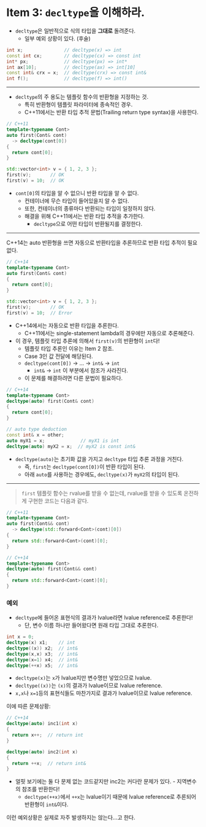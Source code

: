 Item 3: `decltype`을 이해하라.
===
* `decltype`은 일반적으로 식의 타입을 **그대로** 돌려준다.
  * 일부 예외 상황이 있다. (후술)
```C++
int x;               // decltype(x) => int
const int cx;        // decltype(cx) => const int
int* px;             // decltype(px) => int*
int ax[10];          // decltype(ax) => int[10]
const int& crx = x;  // decltype(crx) => const int&
int f();             // decltype(f) => int()
```

----------

* `decltype`의 주 용도는 템플릿 함수의 반환형을 지정하는 것.
  * 특히 반환형이 템플릿 파라미터에 종속적인 경우.
  * C++11에서는 반환 타입 추적 문법(Trailing return type syntax)을 사용한다.
```C++
// C++11
template<typename Cont>
auto first(Cont& cont)
  -> decltype(cont[0])
{
  return cont[0];
}

std::vector<int> v = { 1, 2, 3 };
first(v);       // OK
first(v) = 10;  // OK
```
* `cont[0]`의 타입을 알 수 없으니 반환 타입을 알 수 없다.
  * 컨테이너에 무슨 타입이 들어있을지 알 수 없다.
  * 또한, 컨테이너의 종류마다 반환되는 타입이 일정하지 않다.
  * 해결을 위해 C++11에서는 반환 타입 추적을 추가한다.
    * `decltype`으로 어떤 타입이 반환될지를 결정한다.

----------

C++14는 auto 반환형을 쓰면 자동으로 반환타입을 추론하므로 반환 타입 추적이 필요 없다.
```C++
// C++14
template<typename Cont>
auto first(Cont& cont)
{
  return cont[0];
}

std::vector<int> v = { 1, 2, 3 };
first(v);       // OK
first(v) = 10;  // Error
```
* C++14에서는 자동으로 반환 타입을 추론한다.
    * C++11에서는 single-statement lambda의 경우에만 자동으로 추론해준다.
* 이 경우, 템플릿 타입 추론에 의해서 `first(v)`의 반환형이 `int`다!
  * 템플릿 타입 추론인 이유는 Item 2 참조.
  * Case 3인 값 전달에 해당된다.
  * `decltype(cont[0])` -> ... -> `int&` -> `int`
    * `int&` -> `int` 이 부분에서 참조가 사라진다.
  * 이 문제를 해결하려면 다른 문법이 필요하다.
``` C++
// C++14
template<typename Cont>
decltype(auto) first(Cont& cont)
{
  return cont[0];
}

// auto type deduction
const int& x = other;
auto myX1 = x;             // myX1 is int
decltype(auto) myX2 = x;  // myX2 is const int&
```
* `decltype(auto)`는 초기화 값을 가지고 `decltype` 타입 추론 과정을 거친다.
  * 즉, `first`는 `decltype(cont[0])`이 반환 타입이 된다.
  * 아래 `auto`를 사용하는 경우에도, `decltype(x)`가 `myX2`의 타입이 된다.

----------

> `first` 템플릿 함수는 rvalue를 받을 수 없는데, rvalue를 받을 수 있도록 온전하게 구현한 코드는 다음과 같다.
```C++
// C++11
template<typename Cont>
auto first(Cont&& cont)
  -> decltype(std::forward<Cont>(cont)[0])
{
  return std::forward<Cont>(cont)[0];
}

// C++14
template<typename Cont>
decltype(auto) first(Cont&& cont)
{
  return std::forward<Cont>(cont)[0];
}
```

### 예외
* `decltype`에 들어온 표현식의 결과가 lvalue라면 lvalue reference로 추론한다!
  * 단, 변수 이름 하나만 들어왔다면 원래 타입 그대로 추론한다.
```C++
int x = 0;
decltype(x) x1;    // int
decltype((x)) x2;  // int&
decltype(x,x) x3;  // int&
decltype(x=1) x4;  // int&
decltype(++x) x5;  // int&
```
* `decltype(x)`는 `x`가 lvalue지만 변수명만 넣었으므로 lvalue.
* `decltype((x))`는 `(x)`의 결과가 lvalue이므로 lvalue reference.
* `x,x`나 `x=1`등의 표현식들도 마찬가지로 결과가 lvalue이므로 lvalue reference.

이에 따른 문제상황:
```C++
// C++14
decltype(auto) inc1(int x)
{
  return x++;  // return int
}

decltype(auto) inc2(int x)
{
  return ++x;  // return int&
}
```
* 얼핏 보기에는 둘 다 문제 없는 코드같지만 inc2는 커다란 문제가 있다. - 지역변수의 참조를 반환한다!
  * `decltype(++x)`에서 `++x`는 lvalue이기 때문에 lvalue reference로 추론되어 반환형이 `int&`이다.

이런 예외상황은 실제로 자주 발생하지는 않는다...고 한다.